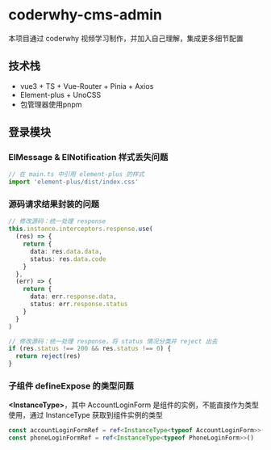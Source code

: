 # coderwhy-cms-admin

本项目通过 coderwhy 视频学习制作，并加入自己理解，集成更多细节配置

## 技术栈

- vue3 + TS + Vue-Router + Pinia + Axios
- Element-plus + UnoCSS
- 包管理器使用pnpm

## 登录模块

### ElMessage & ElNotification 样式丢失问题

```typescript
// 在 main.ts 中引用 element-plus 的样式
import 'element-plus/dist/index.css'
```

### 源码请求结果封装的问题

```typescript
// 修改源码：统一处理 response
this.instance.interceptors.response.use(
  (res) => {
    return {
      data: res.data.data,
      status: res.data.code
    }
  },
  (err) => {
    return {
      data: err.response.data,
      status: err.response.status
    }
  }
)
```

```typescript
// 修改源码：统一处理 response，将 status 情况分类并 reject 出去 
if (res.status !== 200 && res.status !== 0) {
  return reject(res)
}
```

### 子组件 defineExpose 的类型问题

**<InstanceType<typeof AccountLoginForm>>**，其中 AccountLoginForm 是组件的实例，不能直接作为类型使用，通过 InstanceType 获取到组件实例的类型

```typescript
const accountLoginFormRef = ref<InstanceType<typeof AccountLoginForm>>()
const phoneLoginFormRef = ref<InstanceType<typeof PhoneLoginForm>>()
```
